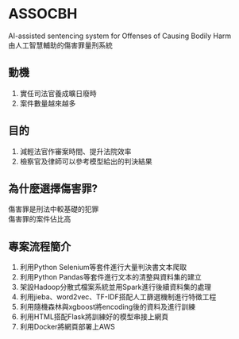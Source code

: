 # ASSOCBH
AI-assisted sentencing system for Offenses of Causing Bodily Harm<br>
由人工智慧輔助的傷害罪量刑系統
## 動機
1. 實任司法官養成曠日廢時
2. 案件數量越來越多
## 目的
1. 減輕法官作審案時間、提升法院效率
2. 檢察官及律師可以參考模型給出的判決結果
## 為什麼選擇傷害罪?
  傷害罪是刑法中較基礎的犯罪 <br>
  傷害罪的案件佔比高
## 專案流程簡介
1. 利用Python Selenium等套件進行大量判決書文本爬取
2. 利用Python Pandas等套件進行文本的清整與資料集的建立
3. 架設Hadoop分散式檔案系統並用Spark進行後續資料集的處理
4. 利用jieba、word2vec、TF-IDF搭配人工篩選機制進行特徵工程
5. 利用隨機森林與xgboost將encoding後的資料及進行訓練
6. 利用HTML搭配Flask將訓練好的模型串接上網頁
7. 利用Docker將網頁部署上AWS
